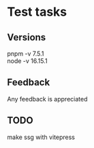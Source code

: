 # Test tasks

## Versions

pnpm -v 7.5.1  
node -v 16.15.1

## Feedback

Any feedback is appreciated

## TODO

make ssg with vitepress
